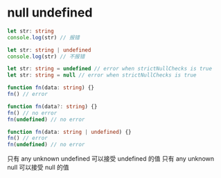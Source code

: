 # null undefined

```ts
let str: string
console.log(str) // 报错

let str: string | undefined
console.log(str) // 不报错

let str: string = undefined // error when strictNullChecks is true
let str: string = null // error when strictNullChecks is true
```

```ts
function fn(data: string) {}
fn() // error

function fn(data?: string) {}
fn() // no error
fn(undefined) // no error

function fn(data: string | undefined) {}
fn() // error
fn(undefined) // no error
```

只有 any unknown undefined 可以接受 undefined 的值
只有 any unknown null 可以接受 null 的值
